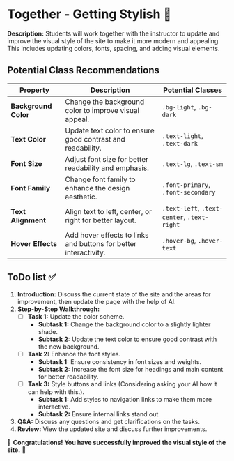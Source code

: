 # Together - Getting Stylish 🤝

**Description:**
Students will work together with the instructor to update and improve the visual style of the site to make it more modern and appealing. This includes updating colors, fonts, spacing, and adding visual elements.

## Potential Class Recommendations

| **Property**         | **Description**                                               | **Potential Classes**       |
|----------------------|---------------------------------------------------------------|-----------------------------|
| **Background Color** | Change the background color to improve visual appeal.         | `.bg-light`, `.bg-dark`     |
| **Text Color**       | Update text color to ensure good contrast and readability.    | `.text-light`, `.text-dark` |
| **Font Size**        | Adjust font size for better readability and emphasis.         | `.text-lg`, `.text-sm`      |
| **Font Family**      | Change font family to enhance the design aesthetic.           | `.font-primary`, `.font-secondary` |
| **Text Alignment**   | Align text to left, center, or right for better layout.       | `.text-left`, `.text-center`, `.text-right` |
| **Hover Effects**    | Add hover effects to links and buttons for better interactivity. | `.hover-bg`, `.hover-text`  |

## ToDo list ✅

1. **Introduction:** Discuss the current state of the site and the areas for improvement, then update the page with the help of AI.
2. **Step-by-Step Walkthrough:**
    - [ ] **Task 1:** Update the color scheme.
        - **Subtask 1:** Change the background color to a slightly lighter shade.
        - **Subtask 2:** Update the text color to ensure good contrast with the new background.
    - [ ] **Task 2:** Enhance the font styles.
        - **Subtask 1:** Ensure consistency in font sizes and weights.
        - **Subtask 2:** Increase the font size for headings and main content for better readability.
    - [ ] **Task 3:** Style buttons and links (Considering asking your AI how it can help with this.).
        - **Subtask 1:** Add styles to navigation links to make them more interactive.
        - **Subtask 2:** Ensure internal links stand out.
3. **Q&A:** Discuss any questions and get clarifications on the tasks.
4. **Review:** View the updated site and discuss further improvements.

🌟 **Congratulations! You have successfully improved the visual style of the site.** 🌟
